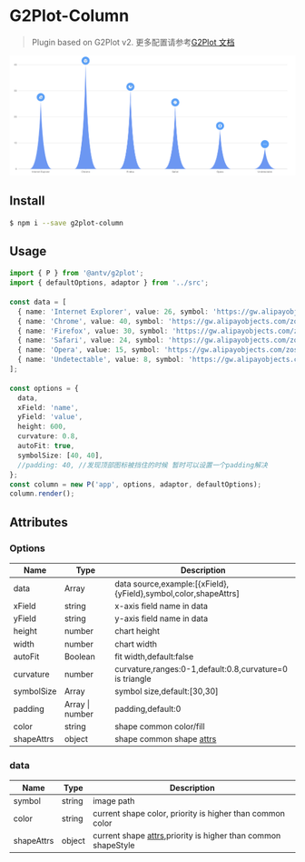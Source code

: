 # G2Plot-Column

> Plugin based on G2Plot v2. 更多配置请参考[G2Plot 文档](https://g2plot.antv.vision/zh/examples/column/basic#basic)

<img src="asset/demo.png" />

## Install

```bash
$ npm i --save g2plot-column
```

## Usage

```ts
import { P } from '@antv/g2plot';
import { defaultOptions, adaptor } from '../src';

const data = [
  { name: 'Internet Explorer', value: 26, symbol: 'https://gw.alipayobjects.com/zos/rmsportal/eOYRaLPOmkieVvjyjTzM.png'}
  { name: 'Chrome', value: 40, symbol: 'https://gw.alipayobjects.com/zos/rmsportal/dWJWRLWfpOEbwCyxmZwu.png' },
  { name: 'Firefox', value: 30, symbol: 'https://gw.alipayobjects.com/zos/rmsportal/ZEPeDluKmAoTioCABBTc.png' },
  { name: 'Safari', value: 24, symbol: 'https://gw.alipayobjects.com/zos/rmsportal/eZYhlLzqWLAYwOHQAXmc.png' },
  { name: 'Opera', value: 15, symbol: 'https://gw.alipayobjects.com/zos/rmsportal/vXiGOWCGZNKuVVpVYQAw.png' },
  { name: 'Undetectable', value: 8, symbol: 'https://gw.alipayobjects.com/zos/rmsportal/NjApYXminrnhBgOXyuaK.png' },
];

const options = {
  data,
  xField: 'name',
  yField: 'value',
  height: 600,
  curvature: 0.8,
  autoFit: true,
  symbolSize: [40, 40],
  //padding: 40, //发现顶部图标被挡住的时候 暂时可以设置一个padding解决
};
const column = new P('app', options, adaptor, defaultOptions);
column.render();
```

## Attributes

### Options

| Name       | Type            | Description                                                                  |
| ---------- | --------------- | ---------------------------------------------------------------------------- |
| data       | Array           | data source,example:[{xField},{yField},symbol,color,shapeAttrs]              |
| xField     | string          | x-axis field name in data                                                    |
| yField     | string          | y-axis field name in data                                                    |
| height     | number          | chart height                                                                 |
| width      | number          | chart width                                                                  |
| autoFit    | Boolean         | fit width,default:false                                                      |
| curvature  | number          | curvature,ranges:0-1,default:0.8,curvature=0 is triangle                     |
| symbolSize | Array           | symbol size,default:[30,30]                                                  |
| padding    | Array \| number | padding,default:0                                                            |
| color      | string          | shape common color/fill                                                      |
| shapeAttrs | object          | shape common shape [attrs](https://g2.antv.vision/zh/docs/manual/shape-attrs) |

### data

| Name       | Type   | Description                                                                   |
| ---------- | ------ | ----------------------------------------------------------------------------- |
| symbol     | string | image path                                                                    |
| color      | string | current shape color, priority is higher than common color|
| shapeAttrs | object | current shape [attrs](https://g2.antv.vision/zh/docs/manual/shape-attrs),priority is      higher than common shapeStyle   |
